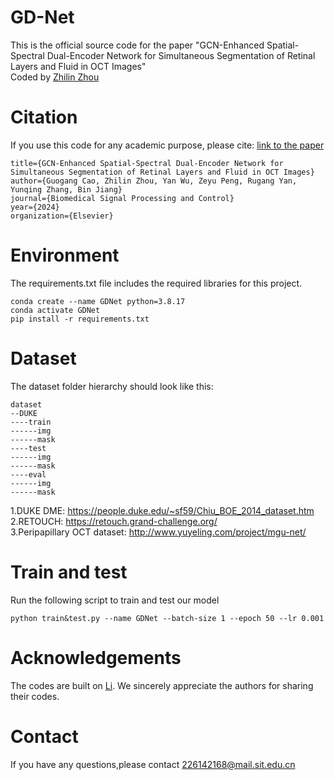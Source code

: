 # GD-Net
This is the official source code for the paper "GCN-Enhanced Spatial-Spectral Dual-Encoder Network for Simultaneous Segmentation of Retinal Layers and Fluid in OCT Images"  
Coded by [Zhilin Zhou](https://github.com/DBook111)
# Citation
If you use this code for any academic purpose, please cite:
[link to the paper](https://www.sciencedirect.com/science/article/abs/pii/S1746809424007602)
```
title={GCN-Enhanced Spatial-Spectral Dual-Encoder Network for Simultaneous Segmentation of Retinal Layers and Fluid in OCT Images}
author={Guogang Cao, Zhilin Zhou, Yan Wu, Zeyu Peng, Rugang Yan, Yunqing Zhang, Bin Jiang}
journal={Biomedical Signal Processing and Control}
year={2024}
organization={Elsevier}
```
# Environment
The requirements.txt file includes the required libraries for this project.
```
conda create --name GDNet python=3.8.17
conda activate GDNet
pip install -r requirements.txt
```
# Dataset
The dataset folder hierarchy should look like this:  
```
dataset
--DUKE
----train
------img
------mask
----test
------img
------mask
----eval
------img
------mask
```
1.DUKE DME: https://people.duke.edu/~sf59/Chiu_BOE_2014_dataset.htm  
2.RETOUCH: https://retouch.grand-challenge.org/  
3.Peripapillary OCT dataset: http://www.yuyeling.com/project/mgu-net/  
# Train and test  
Run the following script to train and test our model  
```
python train&test.py --name GDNet --batch-size 1 --epoch 50 --lr 0.001
```
# Acknowledgements
The codes are built on [Li](https://github.com/Jiaxuan-Li/MGU-Net). We sincerely appreciate the authors for sharing their codes.
# Contact
If you have any questions,please contact 226142168@mail.sit.edu.cn



